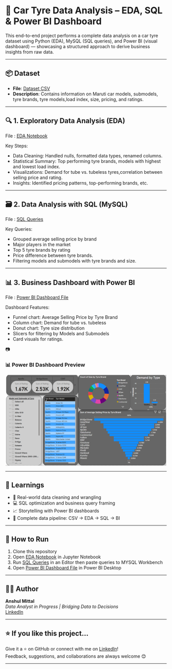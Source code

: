 # 🚗 Car Tyre Data Analysis – EDA, SQL & Power BI Dashboard

This end-to-end project performs a complete data analysis on a car tyre dataset using Python (EDA), MySQL (SQL queries), and Power BI (visual dashboard) — showcasing a structured approach to derive business insights from raw data.

---

## 📦 Dataset

- **File**: [Dataset CSV](Car_Tyres_Dataset.csv)
- **Description**: Contains information on Maruti car models, submodels, tyre brands, tyre models,load index, size, pricing, and ratings.

---

## 🔍 1. Exploratory Data Analysis (EDA)

File : [EDA Notebook](Cartyre_EDA.ipynb)

Key Steps:
- Data Cleaning: Handled nulls, formatted data types, renamed columns.
- Statistical Summary: Top performing tyre brands, models with highest and lowest load index.
- Visualizations: Demand for tube vs. tubeless tyres,correlation between selling price and rating.
- Insights: Identified pricing patterns, top-performing brands, etc.

---

## 🗃️ 2. Data Analysis with SQL (MySQL)

File : [SQL Queries](Mysql_Analysis/Car_Tyre-MySQL_Data_Analysis.md)

Key Queries:
- Grouped average selling price by brand
- Major players in the market
- Top 5 tyre brands by rating
- Price difference between tyre brands.
- Filtering models and submodels with tyre brands and size.

---

## 📊 3. Business Dashboard with Power BI

File : [Power BI Dashboard File](Power_BI/Cartyre_Power_Bi_Project.pbix)

Dashboard Features:
- Funnel chart: Average Selling Price by Tyre Brand
- Column chart: Demand for tube vs. tubeless
- Donut chart: Tyre size distribution
- Slicers for filtering by Models and Submodels
- Card visuals for ratings.

📷 <h3>📊 Power BI Dashboard Preview</h3>

<img src="Power_BI/Dashboard-preview.png" width="600"/>



---

## 🧠 Learnings

- 🧼 Real-world data cleaning and wrangling
- 💻 SQL optimization and business query framing
- 📈 Storytelling with Power BI dashboards
- 🔁 Complete data pipeline: CSV → EDA → SQL → BI

---

## 📌 How to Run

1. Clone this repository  
2. Open [EDA Notebook](Cartyre_EDA.ipynb) in Jupyter Notebook  
3. Run [SQL Queries](Mysql_Analysis/Car_Tyre-MySQL_Data_Analysis.md) in an Editor then paste queries to MYSQL Workbench  
4. Open [Power BI Dashboard File](Power_BI/Cartyre_Power_Bi_Project.pbix) in Power BI Desktop  

---

## 👨‍💻 Author

**Anshul Mittal**  
_Data Analyst in Progress | Bridging Data to Decisions_  
[LinkedIn](https://www.linkedin.com/in/anshul-mittal-9306a1204)

---

## ⭐ If you like this project...

Give it a ⭐️ on GitHub or connect with me on [LinkedIn](https://www.linkedin.com/in/anshul-mittal-9306a1204)!  
Feedback, suggestions, and collaborations are always welcome 😊

---

